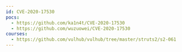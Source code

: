 ```yaml
---
id: CVE-2020-17530
pocs:
  - https://github.com/ka1n4t/CVE-2020-17530
  - https://github.com/wuzuowei/CVE-2020-17530
courses:
  - https://github.com/vulhub/vulhub/tree/master/struts2/s2-061
---
```

